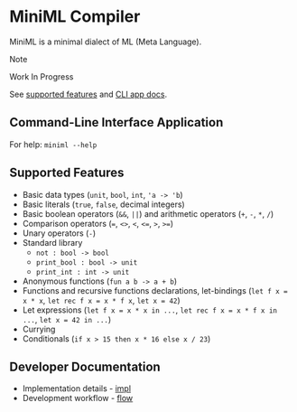 # MiniML Compiler

MiniML is a minimal dialect of ML (Meta Language).

> [!NOTE]
> Work In Progress
>
> See [supported features](#supported-features) and [CLI app docs](#command-line-interface-application).

## Command-Line Interface Application

For help: `miniml --help`

## Supported Features

- Basic data types (`unit`, `bool`, `int`, `'a -> 'b`)
- Basic literals (`true`, `false`, decimal integers)
- Basic boolean operators (`&&`, `||`) and arithmetic operators (`+`, `-`, `*`, `/`)
- Comparison operators (`=`, `<>`, `<`, `<=`, `>`, `>=`)
- Unary operators (`-`)
- Standard library
  - `not : bool -> bool`
  - `print_bool : bool -> unit`
  - `print_int : int -> unit`
- Anonymous functions (`fun a b -> a + b`)
- Functions and recursive functions declarations, let-bindings (`let f x = x * x`, `let rec f x = x * f x`, `let x = 42`)
- Let expressions (`let f x = x * x in ...`, `let rec f x = x * f x in ...`, `let x = 42 in ...`)
- Currying
- Conditionals (`if x > 15 then x * 16 else x / 23`)

## Developer Documentation

- Implementation details - [impl](docs/dev/impl.md)
- Development workflow - [flow](docs/dev/flow.md)
